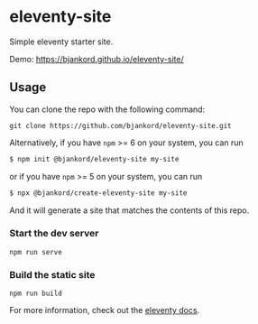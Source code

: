 # eleventy-site
Simple eleventy starter site.

Demo: https://bjankord.github.io/eleventy-site/

## Usage
You can clone the repo with the following command:
```
git clone https://github.com/bjankord/eleventy-site.git
```

Alternatively, if you have `npm` >= 6 on your system, you can run

```sh
$ npm init @bjankord/eleventy-site my-site
```

or if you have `npm` >= 5 on your system, you can run

```sh
$ npx @bjankord/create-eleventy-site my-site
```

And it will generate a site that matches the contents of this repo.

### Start the dev server
```
npm run serve
```

### Build the static site
```
npm run build
```

For more information, check out the [eleventy docs](https://www.11ty.dev/).
